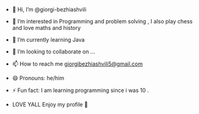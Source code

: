 - 👋 Hi, I’m @giorgi-bezhiashvili
- 👀 I’m interested in Programming and problem solving , I also play chess and love maths and history
- 🌱 I’m currently learning Java
- 💞️ I’m looking to collaborate on ...
- 📫 How to reach me giorgibezhiashvili5@gmail.com
- 😄 Pronouns: he/him
- ⚡ Fun fact: I am learning programming since i was 10 .

- LOVE YALL Enjoy my profile 💞️
<!---
giorgi-bezhiashvili/giorgi-bezhiashvili is a ✨ special ✨ repository because its `README.md` (this file) appears on your GitHub profile.
You can click the Preview link to take a look at your changes.
--->
